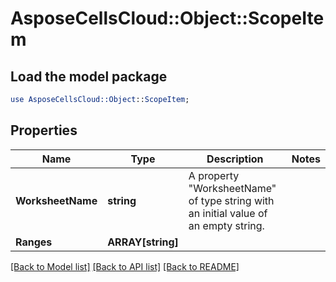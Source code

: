 # AsposeCellsCloud::Object::ScopeItem 

## Load the model package
```perl
use AsposeCellsCloud::Object::ScopeItem;
```

## Properties
Name | Type | Description | Notes
------------ | ------------- | ------------- | -------------
**WorksheetName** | **string** | A property "WorksheetName" of type string with an initial value of an empty string.             |
**Ranges** | **ARRAY[string]** |  |  

[[Back to Model list]](../README.md#documentation-for-models) [[Back to API list]](../README.md#documentation-for-api-endpoints) [[Back to README]](../README.md)

